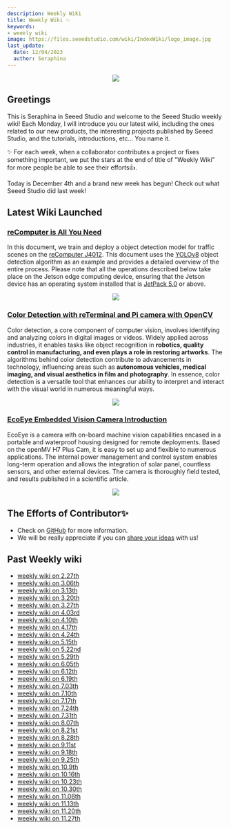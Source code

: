 ```yaml
---
description: Weekly Wiki
title: Weekly Wiki ✨
keywords:
- weeely wiki
image: https://files.seeedstudio.com/wiki/IndexWiki/logo_image.jpg
last_update:
  date: 12/04/2023
  author: Seraphina
---
```


<div align="center"><img width={1000} src="https://files.seeedstudio.com/wiki/IndexWiki/logo.png" /></div>

## Greetings

This is Seraphina in Seeed Studio and welcome to the Seeed Studio weekly wiki! Each Monday, I will introduce you our latest wiki, including the ones related to our new products, the interesting projects published by Seeed Studio, and the tutorials, introductions, etc... You name it.

✨ For each week, when a collaborator contributes a project or fixes something important, we put the stars at the end of title of "Weekly Wiki" for more people be able to see their efforts👍.

Today is December 4th and a brand new week has begun! Check out what Seeed Studio did last week!

## Latest Wiki Launched

### [reComputer is All You Need](https://wiki.seeedstudio.com/reComputer-is-All-You-Need/#introduction)

In this document, we train and deploy a object detection model for traffic scenes on the 
[reComputer J4012](https://www.seeedstudio.com/reComputer-J4012-p-5586.html?queryID=f6de8f6c8d814c021e13f4455d041d03&objectID=5586&indexName=bazaar_retailer_products). 
This document uses the 
[YOLOv8](https://www.ultralytics.com/) 
object detection algorithm as an example and provides a detailed overview of the entire process. Please note that all the operations described below take place on the Jetson edge computing device, ensuring that the Jetson device has an operating system installed that is 
[JetPack 5.0](https://wiki.seeedstudio.com/NVIDIA_Jetson/) 
or above.

<div align="center">
    <img width={600} 
     src="https://files.seeedstudio.com/wiki/reComputer/Application/reComputer_J4012.png" />
</div>

### [Color Detection with reTerminal and Pi camera with OpenCV](https://wiki.seeedstudio.com/reTerminal_DM_Color_detection/)

Color detection, a core component of computer vision, involves identifying and analyzing colors in digital images or videos. Widely applied across industries, it enables tasks like object recognition in **robotics, quality control in manufacturing, and even plays a role in restoring artworks**. The algorithms behind color detection contribute to advancements in technology, influencing areas such as **autonomous vehicles, medical imaging, and visual aesthetics in film and photography**. In essence, color detection is a versatile tool that enhances our ability to interpret and interact with the visual world in numerous meaningful ways.

<center><img width={800} src="https://files.seeedstudio.com/wiki/ReTerminal/opencv/colordetect.gif" /></center>

### [EcoEye Embedded Vision Camera Introduction](https://wiki.seeedstudio.com/Get_Started_with_EcoEye_Embedded_Vision_Camera/)

EcoEye is a camera with on-board machine vision capabilities encased in a portable and waterproof housing designed for remote deployments.  Based on the openMV H7 Plus Cam, it is easy to set up and flexible to numerous applications. The internal power management and control system enables long-term operation and allows the integration of solar panel, countless sensors, and other external devices. The camera is thoroughly field tested, and results published in a scientific article.

<div align="center"><img width={800} src="https://files.seeedstudio.com/wiki/Embedded_Vision_Camera/1-101991121-EcoEye-%E2%80%93-Embedded-Vision-Camera-first.jpg"/></div>

<!-- ## Existed Wiki Updated

### [The screen orientation is incorrect after installing Raspberry Pi OS - Bookworm](https://wiki.seeedstudio.com/Incorrect_screen_orientation_on_RPiOS_Bullseye/#raspberry-pi-os-bookworm)

We have updated the method about how to solve the incorrect screen orientation after installing Raspberry Pi Bookworm OS.
 -->



## The Efforts of Contributor✨

- Check on [GitHub](https://github.com/orgs/Seeed-Studio/projects/6) for more information.
- We will be really appreciate if you can [share your ideas](https://github.com/orgs/Seeed-Studio/projects/6?pane=issue&itemId=35179519) with us! 


## Past Weekly wiki

- [weekly wiki on 2.27th](/Seeed_Elderly/weekly_wiki/wiki227)
- [weekly wiki on 3.06th](/Seeed_Elderly/weekly_wiki/wiki306)
- [weekly wiki on 3.13th](/Seeed_Elderly/weekly_wiki/wiki313)
- [weekly wiki on 3.20th](/Seeed_Elderly/weekly_wiki/wiki320)
- [weekly wiki on 3.27th](/Seeed_Elderly/weekly_wiki/wiki327)
- [weekly wiki on 4.03rd](/Seeed_Elderly/weekly_wiki/wiki403)
- [weekly wiki on 4.10th](/Seeed_Elderly/weekly_wiki/wiki410)
- [weekly wiki on 4.17th](/Seeed_Elderly/weekly_wiki/wiki417)
- [weekly wiki on 4.24th](/Seeed_Elderly/weekly_wiki/wiki424)
- [weekly wiki on 5.15th](/Seeed_Elderly/weekly_wiki/wiki515)
- [weekly wiki on 5.22nd](/Seeed_Elderly/weekly_wiki/wiki522)
- [weekly wiki on 5.29th](/Seeed_Elderly/weekly_wiki/wiki529)
- [weekly wiki on 6.05th](/Seeed_Elderly/weekly_wiki/wiki605)
- [weekly wiki on 6.12th](/Seeed_Elderly/weekly_wiki/wiki612)
- [weekly wiki on 6.19th](/Seeed_Elderly/weekly_wiki/wiki619)
- [weekly wiki on 7.03th](/Seeed_Elderly/weekly_wiki/wiki703)
- [weekly wiki on 7.10th](/Seeed_Elderly/weekly_wiki/wiki710)
- [weekly wiki on 7.17th](/Seeed_Elderly/weekly_wiki/wiki717)
- [weekly wiki on 7.24th](/Seeed_Elderly/weekly_wiki/wiki724)
- [weekly wiki on 7.31th](/Seeed_Elderly/weekly_wiki/wiki731)
- [weekly wiki on 8.07th](/Seeed_Elderly/weekly_wiki/wiki807)
- [weekly wiki on 8.21st](/Seeed_Elderly/weekly_wiki/wiki821)
- [weekly wiki on 8.28th](/Seeed_Elderly/weekly_wiki/wiki828)
- [weekly wiki on 9.11st](/Seeed_Elderly/weekly_wiki/wiki911)
- [weekly wiki on 9.18th](/Seeed_Elderly/weekly_wiki/wiki918)
- [weekly wiki on 9.25th](/Seeed_Elderly/weekly_wiki/wiki925)
- [weekly wiki on 10.9th](/Seeed_Elderly/weekly_wiki/wiki1009)
- [weekly wiki on 10.16th](/Seeed_Elderly/weekly_wiki/wiki1016)
- [weekly wiki on 10.23th](/Seeed_Elderly/weekly_wiki/wiki1023)
- [weekly wiki on 10.30th](/Seeed_Elderly/weekly_wiki/wiki1030)
- [weekly wiki on 11.06th](/Seeed_Elderly/weekly_wiki/wiki1106)
- [weekly wiki on 11.13th](/Seeed_Elderly/weekly_wiki/wiki1113)
- [weekly wiki on 11.20th](/Seeed_Elderly/weekly_wiki/wiki1120)
- [weekly wiki on 11.27th](/Seeed_Elderly/weekly_wiki/wiki1127)
